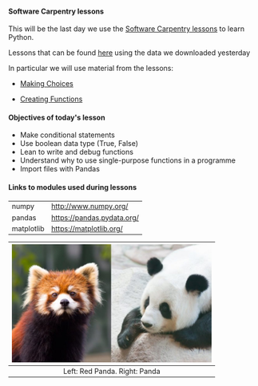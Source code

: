 #### Software Carpentry lessons 

This will be the last day we use the [Software Carpentry lessons](https://software-carpentry.org/lessons/) to learn Python. 


Lessons that can be found [here](http://swcarpentry.github.io/python-novice-inflammation/) using the data we downloaded yesterday 


In particular we will use material from the lessons: 

- [Making Choices](http://swcarpentry.github.io/python-novice-inflammation/05-cond/index.html)

- [Creating Functions](http://swcarpentry.github.io/python-novice-inflammation/06-func/index.html)

#### Objectives of today's lesson 
- Make conditional statements 
- Use boolean data type (True, False) 
- Lean to write and debug functions 
- Understand why to use single-purpose functions in a programme 
- Import files with Pandas


#### Links to modules used during lessons 
| | |
|----|----|
|numpy |http://www.numpy.org/ |
|pandas| https://pandas.pydata.org/| 
|matplotlib | https://matplotlib.org/ | 

| <img src="../img/pandas.jpg" alt="drawing" width="400"/>  |
|:--:| 
| Left: Red Panda. Right: Panda| 
